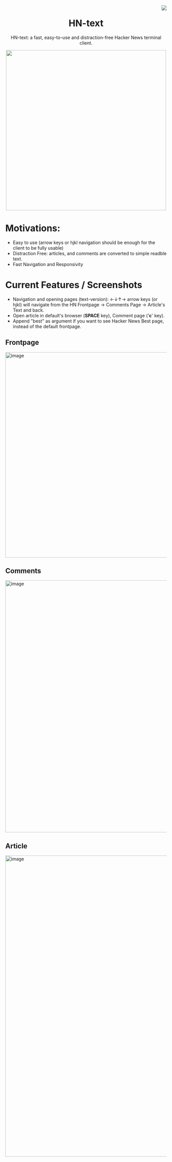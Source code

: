 <img align="right" src="https://github.com/piqoni/hn-text/actions/workflows/test.yml/badge.svg">
<h1 align="center"> HN-text </h1>
<p align="center"> HN-text: a fast, easy-to-use and distraction-free Hacker News terminal client.</p>

<div align="center"> <img width="500" src="https://github.com/piqoni/hn-text/assets/3144671/339fe90f-29e8-4e58-b185-dfa9ce86464d"/> </div>

# Motivations: 
 - Easy to use (arrow keys or hjkl navigation should be enough for the client to be fully usable)
 - Distraction Free: articles, and comments are converted to simple readble text. 
 - Fast Navigation and Responsivity

# Current Features / Screenshots
 - Navigation and opening pages (text-version): ←↓↑→ arrow keys (or hjkl) will navigate from the HN Frontpage → Comments Page → Article's Text and back.
 - Open article in default's browser (**SPACE** key), Comment page ('**c**' key). 
 - Append "best" as argument if you want to see Hacker News Best page, instead of the default frontpage. 
   
 ## Frontpage
<img width="641" alt="image" src="https://github.com/piqoni/hn-text/assets/3144671/92beba8d-1a44-400a-8f0c-a3372a221d58">
 
 ## Comments
 <img width="787" alt="image" src="https://github.com/piqoni/hn-text/assets/3144671/fca7672a-d7a5-4e70-a636-95595b58d5ba">

 ## Article
 <img width="940" alt="image" src="https://github.com/piqoni/hn-text/assets/3144671/c4a6d098-7f79-4c81-8cd7-0506fe6aab23">
